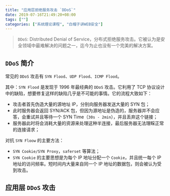 ```yaml
---
title: "应用层拒绝服务攻击 `DDoS`"
date: 2019-07-16T21:49:20+08:00
tags: [""]
categories: ["系统理论课程", "白帽子讲WEB安全"]
---
```



> `DDoS`: Distributed Denial of Service，分布式拒绝服务攻击。它被认为是安全领域中最难解决的问题之一，迄今为止也没有一个完美的解决方案。

## `DDoS` 简介

常见的 `DDoS` 攻击有 `SYN Flood`、`UDP Flood`、`ICMP Flood`。

其中：`SYN Flood` 是发现于 1996 年最经典的 `DDoS` 攻击。它利用了 TCP 协议设计中的缺陷，想要修复这样的缺陷几乎是不可能的事情。它的流程大致如下：

- 攻击者首先伪造大量的源地址 IP，分别向服务器发送大量的 SYN 包；
- 此时服务器会返回 SYN/ACK 包，但因为源地址是伪造的，服务器并不会应答，会重试并且等待一个 SYN Time（`30s - 2min`），并且丢弃这个链接；
- 服务器此时将会消耗大量的资源来处理这种半连接，最后服务器无法理睬正常的连接请求；

对抗 `SYN Floow` 的主要方法：

- `SYN Cookie/SYN Proxy`，`saferset` 等算法；
- `SYN Cookie` 的主要思想是为每个 IP 地址分配一个 `Cookie`，并且统一每个 IP 地址的访问频率。短时间内大量来自同一个 IP 地址的数据包，则会被认为受到攻击。

## 应用层 `DDoS` 攻击


